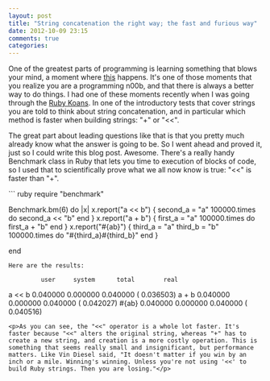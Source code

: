 ```yaml
---
layout: post
title: "String concatenation the right way; the fast and furious way"
date: 2012-10-09 23:15
comments: true
categories: 
---
```

<p>One of the greatest parts of programming is learning something that blows your mind, a moment where <a href="http://youtu.be/ZKh68YfQYkE?t=5s">this</a> happens. It's one of those moments that you realize you are a programming n00b, and that there is always a better way to do things. I had one of these moments recently when I was going through the <a href="http://rubykoans.com">Ruby Koans</a>. In one of the introductory tests that cover strings you are told to think about string concatenation, and in particular which method is faster when building strings: "+" or "<<". 
</p>
<p>The great part about leading questions like that is that you pretty much already know what the answer is going to be. So I went ahead and proved it, just so I could write this blog post. Awesome. There's a really handy Benchmark class in Ruby that lets you time to execution of blocks of code, so I used that to scientifically prove what we all now know is true: "<<" is faster than "+".<p>
``` ruby
require "benchmark"

Benchmark.bm(6) do |x|
	x.report("a << b") {
		second_a = "a"
		100000.times do
			second_a << "b"
		end
	}
	x.report("a + b") { 
		first_a = "a"
		100000.times do 
			first_a + "b"
		end
	}
	x.report("\#{ab}") {
		third_a = "a"
		third_b = "b"
		100000.times do
			"#{third_a}#{third_b}"
		end
	}

end

```
Here are the results:
```
             user     system      total        real
a << b   0.040000   0.000000   0.040000 (  0.036503)
a + b    0.040000   0.000000   0.040000 (  0.042027)
#{ab}    0.040000   0.000000   0.040000 (  0.040516)
```
<p>As you can see, the "<<" operator is a whole lot faster. It's faster because "<<" alters the original string, whereas "+" has to create a new string, and creation is a more costly operation. This is something that seems really small and insignificant, but performance matters. Like Vin Diesel said, "It doesn't matter if you win by an inch or a mile. Winning's winning. Unless you're not using '<<' to build Ruby strings. Then you are losing."</p>